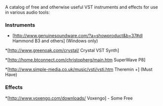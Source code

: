 A catalog of free and otherwise useful VST instruments and effects for use in various audio tools:

### Instruments
* [http://www.genuinesoundware.com/?a=showproduct&b=37#dl  Hammond B3 and others] (Windows only)
*[http://www.greenoak.com/crystal/ Crystal VST Synth]
*[http://home.btconnect.com/christopherg/main.htm SuperWave P8]
*[http://www.simple-media.co.uk/music/vsti/vsti.htm Theremin +] (Must Have)
### Effects
*[http://www.voxengo.com/downloads/ Voxengo] - Some Free

